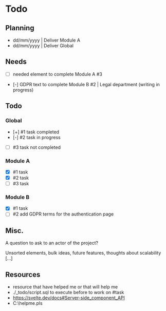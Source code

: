# Todo

## Planning  

- dd/mm/yyyy | Deliver Module A
- dd/mm/yyyy | Deliver Global

## Needs
- [ ] needed element to complete Module A #3
- [-] GDPR text to complete Module B #2 | Legal department (writing in progress)

## Todo

### Global

- [+] #1 task completed
- [-] #2 task in progress
- [ ] #3 task not completed

### Module A

- [x] #1 task 
- [x] #2 task 
- [ ] #3 task 

### Module B 

- [x] #1 task 
- [ ] #2 add GDPR terms for the authentication page

## Misc.

A question to ask to an actor of the project?

Unsorted elements, bulk ideas, future features, thoughts about scalability [...]

## Resources

- resource that have helped me or that will help me 
- ./_todo/script.sql to execute before to work on #task 
- https://svelte.dev/docs#Server-side_component_API
- C:\\helpme.pls